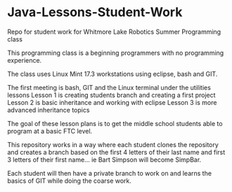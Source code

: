 # Java-Lessons-Student-Work

Repo for student work for Whitmore Lake Robotics Summer Programming class

This programming class is a beginning programmers with no programming experience.

The class uses Linux Mint 17.3 workstations using eclipse, bash and GIT.

  The first meeting is bash, GIT and the Linux terminal under the utilities lessons
  Lesson 1 is creating students branch and creating a first project
  Lesson 2 is basic inheritance and working with eclipse
  Lesson 3 is more advanced inheritance topics

  The goal of these lesson plans is to get the middle school students able to
  program at a basic FTC level.    


  This repository works in a way where each student clones the repository and
  creates a branch based on the first 4 letters of their last name and first 3
  letters of their first name... ie Bart Simpson will become SimpBar.   

  Each student will then have a private branch to work on and learns the basics
  of GIT while doing the coarse work.
